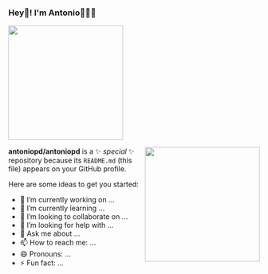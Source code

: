 ### Hey👋! I'm Antonio👨🏻‍💻

<img align='center' src="https://user-images.githubusercontent.com/102840775/198898022-3c43606b-ae48-4e73-97f6-8f17ab08fafc.png" width="230"><br>
<!-- ![profile-pic (16)](https://user-images.githubusercontent.com/102840775/198898022-3c43606b-ae48-4e73-97f6-8f17ab08fafc.png) -->

<img align='right' src="https://media.giphy.com/media/M9gbBd9nbDrOTu1Mqx/giphy.gif" width="230">



**antoniopd/antoniopd** is a ✨ _special_ ✨ repository because its `README.md` (this file) appears on your GitHub profile.

Here are some ideas to get you started:

- 🔭 I’m currently working on ...
- 🌱 I’m currently learning ...
- 👯 I’m looking to collaborate on ...
- 🤔 I’m looking for help with ...
- 💬 Ask me about ...
- 📫 How to reach me: ...
- 😄 Pronouns: ...
- ⚡ Fun fact: ...

